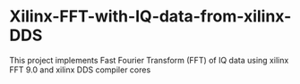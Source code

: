 # Xilinx-FFT-with-IQ-data-from-xilinx-DDS
This project implements Fast Fourier Transform (FFT) of IQ data using xilinx FFT 9.0 and xilinx DDS compiler cores
